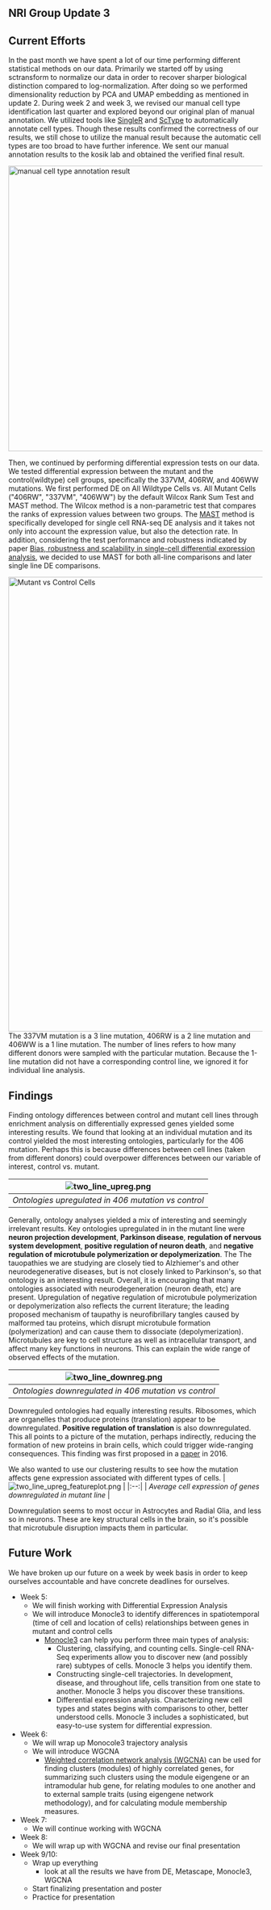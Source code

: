
## NRI Group Update 3

## Current Efforts 
In the past month we have spent a lot of our time performing different statistical methods on our data. Primarily we started off by using sctransform to normalize our data in order to recover sharper biological distinction compared to log-normalization. After doing so we performed dimensionality reduction by PCA and UMAP embedding as mentioned in update 2. 
During week 2 and week 3, we revised our manual cell type identification last quarter and explored beyond our original plan of manual annotation. We utilized tools like [SingleR](https://bioconductor.org/packages/release/bioc/html/SingleR.html) and [ScType](http://session.asuscomm.com/) to automatically annotate cell types. Though these results confirmed the correctness of our results, we still chose to utilize the manual result because the automatic cell types are too broad to have further inference. We sent our manual annotation results to the kosik lab and obtained the verified final result. 

<img width="566" alt="manual cell type annotation result" src="https://user-images.githubusercontent.com/76935431/165864509-8043b433-1a56-4167-8497-32fdca5c0b31.png">

Then, we continued by performing differential expression tests on our data. We tested differential expression between the mutant and the control(wildtype) cell groups, specifically the 337VM, 406RW, and 406WW mutations. We first performed DE on All Wildtype Cells vs. All Mutant Cells ("406RW", "337VM", "406WW") by the default Wilcox Rank Sum Test and MAST method. The Wilcox method is a non-parametric test that compares the ranks of expression values between two groups. The [MAST](https://genomebiology.biomedcentral.com/articles/10.1186/s13059-015-0844-5) method is specifically developed for single cell RNA-seq DE analysis and it takes not only into account the expression value, but also the detection rate. In addition, considering the test performance and robustness indicated by paper [Bias, robustness and scalability in single-cell differential expression analysis](https://www.nature.com/articles/nmeth.4612), we decided to use MAST for both all-line comparisons and later single line DE comparisons.

<img width="901" alt="Mutant vs  Control Cells" src="https://user-images.githubusercontent.com/76935431/165862631-cd6dab24-1dcb-4fca-9d70-0f3eb78d8b48.png">
The 337VM mutation is a 3 line mutation, 406RW is a 2 line mutation and 406WW is a 1 line mutation. The number of lines refers to how many different donors were sampled with the particular mutation. Because the 1-line mutation did not have a corresponding control line, we ignored it for individual line analysis. 


## Findings

Finding ontology differences between control and mutant cell lines through enrichment analysis on differentially expressed genes yielded some interesting results. 
We found that looking at an individual mutation and its control yielded the most interesting ontologies, particularly for the 406 mutation. Perhaps this is because differences between cell lines (taken from different donors) could overpower differences between our variable of interest, control vs. mutant. 

| ![two_line_upreg.png](update3_figures/two_line_upreg.png) | 
|:--:| 
| *Ontologies upregulated in 406 mutation vs control* |

Generally, ontology analyses yielded a mix of interesting and seemingly irrelevant results. Key ontologies upregulated in in the mutant line were **neuron projection development**, **Parkinson disease**, **regulation of nervous system development**, **positive regulation of neuron death**, and **negative regulation of microtubule polymerization or depolymerization**. The The tauopathies we are studying are closely tied to Alzhiemer's and other neurodegenerative diseases, but is not closely linked to Parkinson's, so that ontology is an interesting result. Overall, it is encouraging that many ontologies associated with neurodegeneration (neuron death, etc) are present. Upregulation of negative regulation of microtubule polymerization or depolymerization also reflects the current literature; the leading proposed mechanism of taupathy is neurofibrillary tangles caused by malformed tau proteins, which disrupt microtubule formation (polymerization) and can cause them to dissociate (depolymerization). Microtubules are key to cell structure as well as intracellular transport, and affect many key functions in neurons. This can explain the wide range of observed effects of the mutation. 

| ![two_line_downreg.png](update3_figures/two_line_downreg.png) | 
|:--:| 
| *Ontologies downregulated in 406 mutation vs control* |

Downreguled ontologies had equally interesting results. Ribosomes, which are organelles that produce proteins (translation) appear to be downregulated. **Positive regulation of translation** is also downregulated. This all points to a picture of the mutation, perhaps indirectly, reducing the formation of new proteins in brain cells, which could trigger wide-ranging consequences. This finding was first proposed in a [paper](https://www.ncbi.nlm.nih.gov/pmc/articles/PMC4719006/) in 2016.

We also wanted to use our clustering results to see how the mutation affects gene expression associated with different types of cells. 
| ![two_line_upreg_featureplot.png ](update3_figures/two_line_downreg_featureplot.png) | 
|:--:| 
| *Average cell expression of genes downregulated in mutant line* |

Downregulation seems to most occur in Astrocytes and Radial Glia, and less so in neurons. These are key structural cells in the brain, so it's possible that microtubule disruption impacts them in particular. 



## Future Work
We have broken up our future on a week by week basis in order to keep ourselves accountable and have concrete deadlines for ourselves. 
- Week 5: 
  - We will finish working with Differential Expression Analysis
  - We will introduce Monocle3 to identify differences in spatiotemporal (time of cell and location of cells) relationships between genes in mutant and control cells
    - [Monocle3](https://cole-trapnell-lab.github.io/monocle3/) can help you perform three main types of analysis:
      - Clustering, classifying, and counting cells. Single-cell RNA-Seq experiments allow you to discover new (and possibly rare) subtypes of cells. Monocle 3 helps you identify them.
      - Constructing single-cell trajectories. In development, disease, and throughout life, cells transition from one state to another. Monocle 3 helps you discover these transitions.
      - Differential expression analysis. Characterizing new cell types and states begins with comparisons to other, better understood cells. Monocle 3 includes a sophisticated, but easy-to-use system for differential expression.
- Week 6: 
  - We will wrap up Monocole3 trajectory analysis
  - We will introduce WGCNA
    - [Weighted correlation network analysis (WGCNA)](https://horvath.genetics.ucla.edu/html/CoexpressionNetwork/Rpackages/WGCNA/) can be used for finding clusters (modules) of highly correlated genes, for summarizing such clusters using the module eigengene or an intramodular hub gene, for relating modules to one another and to external sample traits (using eigengene network methodology), and for calculating module membership measures. 
- Week 7: 
  - We will continue working with WGCNA
- Week 8:
  - We will wrap up with WGCNA and revise our final presentation
- Week 9/10:
  - Wrap up everything
    - look at all the results we have from DE, Metascape, Monocle3, WGCNA
  - Start finalizing presentation and poster 
  - Practice for presentation
